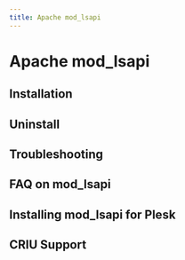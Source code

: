 ```yaml
---
title: Apache mod_lsapi
---
```


# Apache mod_lsapi

## Installation

## Uninstall

## Troubleshooting

## FAQ on mod_lsapi

## Installing mod_lsapi for Plesk

## CRIU Support

